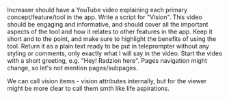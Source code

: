 Increaser should have a YouTube video explaining each primary concept/feature/tool in the app. Write a script for "Vision". This video should be engaging and informative, and should cover all the important aspects of the tool and how it relates to other features in the app. Keep it short and to the point, and make sure to highlight the benefits of using the tool. Return it as a plain text ready to be put in teleprompter without any styling or comments, only exactly what I will say in the video. Start the video with a short greeting, e.g. "Hey! Radzion here". Pages navigation might change, so let's not mention pages/subpages.

We can call vision items - vision attributes internally, but for the viewer might be more clear to call them smth like life aspirations.
